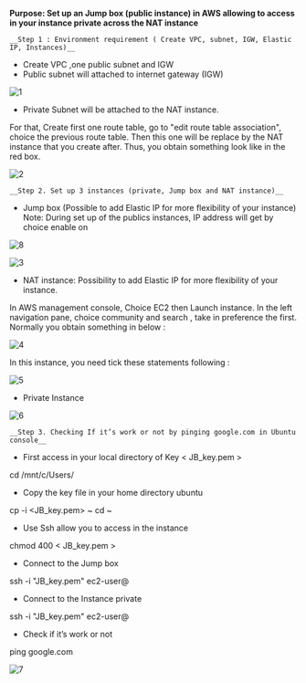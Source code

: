 
__Purpose: Set up an Jump box (public instance) in AWS allowing to access in your instance private across the NAT instance__

```{r}
__Step 1 : Environment requirement ( Create VPC, subnet, IGW, Elastic IP, Instances)__
```

* Create VPC ,one public subnet and IGW 
*	Public subnet will attached to internet gateway (IGW) 

![1](https://user-images.githubusercontent.com/51121757/69834360-c077de00-1231-11ea-9d16-1616a0f32df2.PNG)

* Private Subnet will be attached to the NAT instance. 

For that, Create first one route table, go to "edit route table association", choice the previous route table. Then this one will be replace by the NAT instance that you create after. Thus, you obtain something look like in the red box.

![2](https://user-images.githubusercontent.com/51121757/69834390-f9b04e00-1231-11ea-9d10-6a2dfcaf981b.PNG)


```{r}
__Step 2. Set up 3 instances (private, Jump box and NAT instance)__
```

* Jump box (Possible to add Elastic IP for more flexibility of your instance)
Note: During set up of the publics instances, IP address will get by choice enable
on <Auto-assign Public IP>
  
![8](https://user-images.githubusercontent.com/51121757/69897369-12f4ef80-1343-11ea-9908-d2fd3698d8ff.PNG)


![3](https://user-images.githubusercontent.com/51121757/69834395-00d75c00-1232-11ea-98eb-0552028c4570.PNG)


* NAT instance: Possibility to add Elastic IP for more flexibility of your instance. 

In AWS management console, Choice EC2 then Launch instance.
In the left navigation pane, choice community and search <amzn-ami-vpc-nat>, take in preference the first. Normally you obtain something in below :

![4](https://user-images.githubusercontent.com/51121757/69834399-0765d380-1232-11ea-8479-3d1b176f3c73.PNG)

In this instance, you need tick these statements following : 

![5](https://user-images.githubusercontent.com/51121757/69834402-0c2a8780-1232-11ea-96db-7c87a1d60b74.PNG)


* Private Instance

![6](https://user-images.githubusercontent.com/51121757/69834408-1056a500-1232-11ea-8ccb-74cce9d3cbee.PNG)

```{r}
__Step 3. Checking If it’s work or not by pinging google.com in Ubuntu console__
```
* First access in your local directory of Key < JB_key.pem >

cd /mnt/c/Users/

* Copy the key file in your home directory ubuntu


cp -i <JB_key.pem> ~
cd ~

* Use Ssh allow you to access in the instance

chmod 400 < JB_key.pem >

* Connect to the Jump  box


ssh -i "JB_key.pem" ec2-user@<IP address Jump box>

* Connect to the Instance private


ssh -i "JB_key.pem" ec2-user@<IP address private instance>


* Check if it’s work or not

ping google.com

![7](https://user-images.githubusercontent.com/51121757/69834414-15b3ef80-1232-11ea-86e4-6989c31d9903.PNG)
